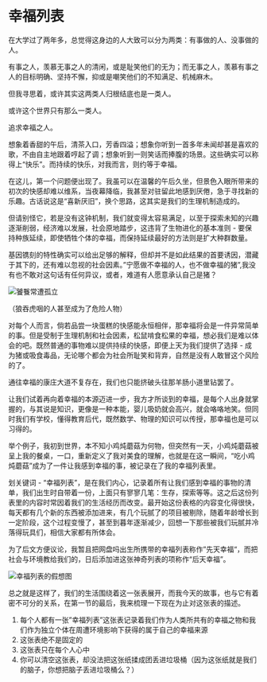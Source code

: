 # 幸福列表

在大学过了两年多，总觉得这身边的人大致可以分为两类：有事做的人、没事做的人。

有事之人，羡慕无事之人的清闲，或是耻笑他们的无为；而无事之人，羡慕有事之人的目标明确、坚持不懈，抑或是嘲笑他们的不知满足、机械麻木。

但我寻思着，或许其实这两类人归根结底也是一类人。

或许这个世界只有那么一类人。

追求幸福之人。

想象着香甜的午后，清茶入口，芳香四溢；想象你听到一首多年未闻却甚是喜欢的歌，不由自主地跟着哼起了调；想象听到一则笑话而捧腹的场景。这些确实可以称得上“快乐”。而持续的快乐，对我而言，则约等于幸福。

在这儿，第一个问题便出现了。我虽可以在温馨的午后久坐，但景色入眼所带来的初次的快感却难以维系，当夜幕降临，我甚至对驻留此地感到厌倦，急于寻找新的乐趣。古话说这是“喜新厌旧”，换个思路，这其实是我们的生理机制造成的。

但请别怪它，若是没有这钟机制，我们就变得太容易满足，以至于探索未知的兴趣逐渐削弱，经济难以发展，社会原地踏步，这违背了生物进化的基本准则 - 要保持种族延续，即使牺牲个体的幸福，而保持延续最好的方法则是扩大种群数量。

基因镌刻的特性确实可以给出足够的解释，但却并不是如此结果的首要诱因，潜藏于其下的，还有难以忽视的社会因素。”宁愿做不幸福的人，也不做幸福的猪”,我没有也不敢对这句话有任何异议，或者，难道有人愿意承认自己是猪？

![饕餮常遭孤立](http://cdn.lucario.cn/blog/notes/community-era/A1.png?imageView2/0/q/75|imageslim)

（狼吞虎咽的人甚至成为了危险人物）

对每个人而言，倘若品尝一块蛋糕的快感能永恒相伴，那幸福将会是一件异常简单的事。但是受制于生理机制和社会因素，松鼠啃食松果的幸福，想必我们是难以体会的吧。既然普通的事物难以提供持续的快感，即便上天为我们提供了选择 - 成为猪或吸食毒品，无论哪个都会为社会所耻笑和背弃，自然是没有人敢冒这个风险的了。

通往幸福的康庄大道不复存在，我们也只能挤破头往那羊肠小道里钻罢了。

让我们试着再向着幸福的本源迈进一步，我方才所谈到的幸福，是每个人出身就掌握的，与其说是知识，更像是一种本能，婴儿吸奶就会高兴，就会咯咯地笑。但同时我们有学校，懂得教育后代，既然数学、物理的知识可以传授，那幸福也是可以习得的。

举个例子，我初到世界，本不知小鸡炖蘑菇为何物，但突然有一天，小鸡炖蘑菇被呈上我的餐桌，一口，重新定义了我对美食的理解，也就是在这一瞬间，“吃小鸡炖蘑菇”成为了一件让我感到幸福的事，被记录在了我的幸福列表里。

划关键词 - “幸福列表”，是在我们内心，记录着所有让我们感到幸福的事物的清单，我们出生时自带着一份，上面只有寥寥几笔：生存，探索等等。这之后这份列表里的内容时常因着我们的生活经历而改变。最开始这份表格的内容变化得很快，每天都有几个新的东西被添加进来，有几个玩腻了的项目被剔除，随着年龄增长到一定阶段，这个过程变慢了，甚至到暮年逐渐减少，回想一下那些被我们玩腻并冷落得玩具们，相信大家都有所体会。

为了后文方便议论，我暂且把网盘吗出生所携带的幸福列表称作”先天幸福“，而把社会与环境教给我们的，日后添加进这张神奇列表的项称作“后天幸福”。

![幸福列表的假想图](http://cdn.lucario.cn/blog/notes/community-era/A2.png?imageView2/0/q/75|imageslim)

总之就是这样了，我们的生活围绕着这一张表展开，而我今天的故事，也与它有着密不可分的关系，在第一节的最后，我来梳理一下现在为止对这张表的描述。

1. 每个人都有一张”幸福列表”这张表记录着我们作为人类所共有的幸福之物和我们作为独立个体在周遭环境影响下获得的属于自己的幸福来源
2. 这张表绝不是固定的
3. 这张表只在每个人心中
4. 你可以清空这张表，却没法把这张纸揉成团丢进垃圾桶（因为这张纸就是我们的脑子，你想把脑子丢进垃圾桶么？）